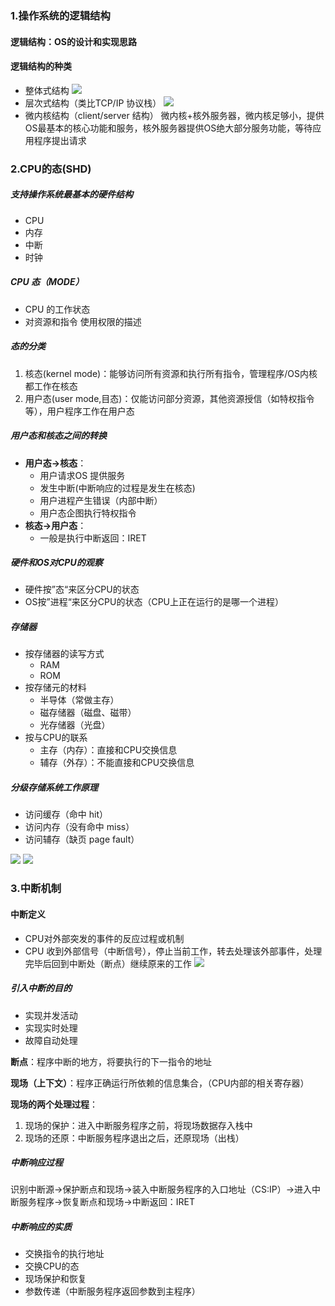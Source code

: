 ### 1.操作系统的逻辑结构
#### 逻辑结构：OS的设计和实现思路
#### 逻辑结构的种类

* 整体式结构
![](https://tva1.sinaimg.cn/large/007S8ZIlly1ggpd4d2uw6j30wu0u0wi4.jpg)
* 层次式结构（类比TCP/IP 协议栈）
![](https://tva1.sinaimg.cn/large/007S8ZIlly1ggpd4nem2pj31by0nmq6b.jpg)
* 微内核结构（client/server 结构）
微内核+核外服务器，微内核足够小，提供OS最基本的核心功能和服务，核外服务器提供OS绝大部分服务功能，等待应用程序提出请求

### 2.CPU的态(SHD)
##### 支持操作系统最基本的硬件结构
* CPU
* 内存
* 中断
* 时钟

##### CPU 态（MODE）

* CPU 的工作状态
* 对资源和指令 使用权限的描述
##### 态的分类

1. 核态(kernel mode)：能够访问所有资源和执行所有指令，管理程序/OS内核 都工作在核态
2. 用户态(user mode,目态)：仅能访问部分资源，其他资源授信（如特权指令等），用户程序工作在用户态
##### 用户态和核态之间的转换

* **用户态->核态**：
    * 用户请求OS 提供服务
    * 发生中断(中断响应的过程是发生在核态)
    * 用户进程产生错误（内部中断）
    * 用户态企图执行特权指令
* **核态->用户态**：
    * 一般是执行中断返回：IRET

##### 硬件和OS对CPU的观察

* 硬件按”态“来区分CPU的状态
* OS按”进程“来区分CPU的状态（CPU上正在运行的是哪一个进程）
##### 存储器

* 按存储器的读写方式
    * RAM
    * ROM
* 按存储元的材料
    * 半导体（常做主存）
    * 磁存储器（磁盘、磁带）
    * 光存储器（光盘）
* 按与CPU的联系
    * 主存（内存）：直接和CPU交换信息
    * 辅存（外存）：不能直接和CPU交换信息
##### 分级存储系统工作原理
* 访问缓存（命中 hit）
* 访问内存（没有命中 miss）
* 访问辅存（缺页 page fault）

![](https://tva1.sinaimg.cn/large/007S8ZIlly1ggpd50xcq8j30t6098t9k.jpg)
![](https://tva1.sinaimg.cn/large/007S8ZIlly1ggpd57rkhij31os0u0gqb.jpg)

### 3.中断机制
#### 中断定义

* CPU对外部突发的事件的反应过程或机制
* CPU 收到外部信号（中断信号），停止当前工作，转去处理该外部事件，处理完毕后回到中断处（断点）继续原来的工作
![](https://tva1.sinaimg.cn/large/007S8ZIlly1ggpd5gms1rj30ki0ecjsg.jpg)
##### 引入中断的目的

* 实现并发活动
* 实现实时处理
* 故障自动处理

**断点**：程序中断的地方，将要执行的下一指令的地址

**现场（上下文）**：程序正确运行所依赖的信息集合，（CPU内部的相关寄存器）

**现场的两个处理过程**：

1. 现场的保护：进入中断服务程序之前，将现场数据存入栈中
2. 现场的还原：中断服务程序退出之后，还原现场（出栈）
##### 中断响应过程
识别中断源->保护断点和现场->装入中断服务程序的入口地址（CS:IP）->进入中断服务程序->恢复断点和现场->中断返回：IRET
##### 中断响应的实质

* 交换指令的执行地址
* 交换CPU的态
* 现场保护和恢复
* 参数传递（中断服务程序返回参数到主程序）

